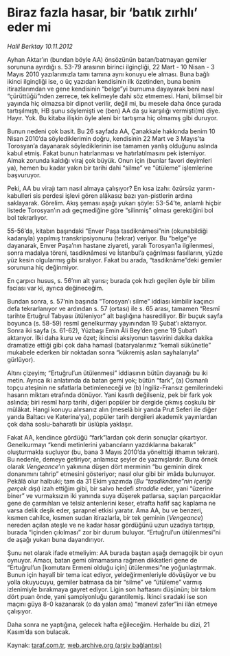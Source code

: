 # Biraz fazla hasar, bir ‘batık zırhlı’ eder mi 

*Halil Berktay 10.11.2012*

<div class="yazi"><p>Ayhan Aktar’ın (bundan böyle AA) önsözünün batan/batmayan gemiler sorununa ayırdığı s. 53-79 arasının birinci ilginçliği, 22 Mart - 10 Nisan - 3 Mayıs 2010 yazılarımızla tamı tamına aynı konuyu ele alması. Buna bağlı ikinci ilginçliği ise, o üç yazıdan   kendisinin ilk özetinden, buna benim itirazlarımdan ve gene kendisinin “belge”yi burnuma dayayarak beni nasıl “çürüttüğü”nden   zerrece, tek kelimeyle dahi söz etmemesi. Hani, bilimsel bir yayında hiç olmazsa bir dipnot verilir, değil mi, bu mesele daha önce şurada tartışılmıştı, HB şunu söylemişti ve (ben) AA da şu karşılığı vermişti(m) diye. Hayır. Yok. Bu kitaba ilişkin öyle aleni bir tartışma hiç olmamış gibi duruyor. </p>
<p>Bunun nedeni çok basit. Bu 26 sayfada AA, Çanakkale hakkında benim 10 Nisan 2010’da söylediklerimin doğru, kendisinin 22 Mart ve 3 Mayıs’ta Torosyan’a dayanarak söylediklerinin ise tamamen yanlış olduğunu aslında kabul etmiş. Fakat bunun hatırlanması ve hatırlatılmasını pek istemiyor. Almak zorunda kaldığı viraj çok büyük. Onun için (bunlar favori deyimleri ya), hemen bu kadar yakın bir tarihi dahi “silme” ve “ütüleme” işlemlerine başvuruyor.</p>
<p>Peki, AA bu virajı tam nasıl almaya çalışıyor? En kısa izahı: özürsüz yarım-kabulleri sis perdesi işlevi gören alâkasız bazı yan-pistlerin ardına saklayarak. Görelim. Akış şeması aşağı yukarı şöyle: 53-54’te, anlamlı hiçbir listede Torosyan’ın adı geçmediğine göre “silinmiş” olması gerektiğini bol bol tekrarlıyor.</p>
<p>55-56’da, kitabın başındaki “Enver Paşa tasdiknâmesi”nin (okunabildiği kadarıyla) yapılmış transkripsiyonunu (tekrar) veriyor. Bu “belge”ye dayanarak, Enver Paşa’nın hastane ziyareti, yaralı Torosyan’la ilgilenmesi, sonra madalya töreni, tasdiknâmesi ve İstanbul’a çağrılması fasıllarını, yüzde yüz kesin olgularmış gibi sıralıyor. Fakat bu arada, “tasdiknâme”deki gemiler sorununa hiç değinmiyor.</p>
<p>En çarpıcı husus, s. 56’nın alt yarısı; burada çok hızlı geçilen öyle bir bilim faciası var ki, ayrıca değineceğim. </p>
<p>Bundan sonra, s. 57’nin başında “Torosyan’ı silme” iddiası kimbilir kaçıncı defa tekrarlanıyor ve ardından s. 57 (ortası) ile s. 65 arası, tamamen “Resmî tarihte Ertuğrul Tabyası ütüleniyor” alt başlığına hasrediliyor. Bir buçuk sayfa boyunca (s. 58-59) resmî genelkurmay yayınından 19 Şubat’ı aktarıyor. Sonra iki sayfa (s. 61-62), Yüzbaşı Emin Âli Bey’den gene 19 Şubat’ı aktarıyor. İlki daha kuru ve özet; ikincisi aksiyonun tasvirini dakika dakika dramatize ettiği gibi çok daha hamasî (bataryalarımız “kemali sükûnetle” mukabele ederken bir noktadan sonra “kükremiş aslan sayhalarıyla” gürlüyor). </p>
<p>Altını çizeyim; “Ertuğrul’un ütülenmesi” iddiasının bütün dayanağı bu iki metin. Ayrıca iki anlatımda da batan gemi yok; bütün “fark”, (a) Osmanlı topçu ateşinin ne sıfatlarla betimleneceği ve (b) İngiliz-Fransız gemilerindeki hasarın miktarı etrafında dönüyor. Yani kasıtlı değilseniz, pek bir fark yok aslında; biri resmî harp tarihi, diğeri popüler bir dergide çıkmış coşkulu bir mülâkat. Hangi konuyu alırsanız alın (meselâ bir yanda Prut Seferi ile diğer yanda Baltacı ve Katerina’ya), popüler tarih dergileri akademik yayınlardan çok daha soslu-baharatlı bir üslûpla yaklaşır.</p>
<p>Fakat AA, kendince gördüğü “fark”lardan çok derin sonuçlar çıkartıyor. Genelkurmayı “kendi metinlerini yabancıların yazdıklarına bakarak” oluşturmakla suçluyor (bu, bana 3 Mayıs 2010’da yönelttiği ithamın tekrarı). Bu nedenle, demeye getiriyor, anlamsız şeyler de yazmışlardır. Buna örnek olarak <i>Vengeance</i>’ın yakınına düşen dört merminin “bu geminin direk donanımını tahrip” etmesini gösteriyor; nasıl olur gibi bir imâda bulunuyor. Pekâlâ olur halbuki; tam da 31 Ekim yazımda (<i>Bu “tasdiknâme”nin içeriği gerçek dışı</i>) izah ettiğim gibi, bir salvo hedefi <i>straddle</i> eder, yani “üzerine biner” ve vurmaksızın iki yanında suya düşerek patlarsa, saçılan parçacıklar gene de çarmıhları ve telsiz antenlerini keser, etrafta hafif saç kaplama ne varsa delik deşik eder, şarapnel etkisi yaratır. Ama AA, bu ve benzeri, kısmen cahilce, kısmen sudan itirazlarla, bir tek geminin (<i>Vengeance</i>) nereden açılan ateşle ve ne kadar hasar gördüğünü uzun uzadıya tartışıp, burada “içinden çıkılması” zor bir durum buluyor. “Ertuğrul’un ütülenmesi”ni de aşağı yukarı buna dayandırıyor.</p>
<p>Şunu net olarak ifade etmeliyim: AA burada baştan aşağı demagojik bir oyun oynuyor. Amacı, batan gemi olmamasına rağmen dikkatleri gene de “Ertuğrul’un [komutanı Ermeni olduğu için] ütülenmesi”ne yoğunlaştırmak. Bunun için hayalî bir tema icat ediyor, yeldeğirmenleriyle dövüşüyor ve bu yolla okuyucuyu, gemiler batmasa da bir “silme” ve “ütüleme” varmış izlenimiyle bırakmaya gayret ediyor. Ligin son haftasını düşünün; bir takım dört puan önde, yani şampiyonluğu garantilemiş. İkinci sıradaki ise son maçını güya 8-0 kazanarak (o da yalan ama) “manevî zafer”ini ilân etmeye çalışıyor.</p>
<p>Daha sonra ne yaptığına, gelecek hafta eğileceğim. Herhalde bu dizi, 21 Kasım’da son bulacak.</p>
</div>

Kaynak: [taraf.com.tr](http://www.taraf.com.tr/halil-berktay/makale-biraz-fazla-hasar-bir-batik-zirhli-eder-mi.htm), [web.archive.org (arşiv bağlantısı)](http://web.archive.org/web/20131022032354/http://www.taraf.com.tr/halil-berktay/makale-biraz-fazla-hasar-bir-batik-zirhli-eder-mi.htm)
